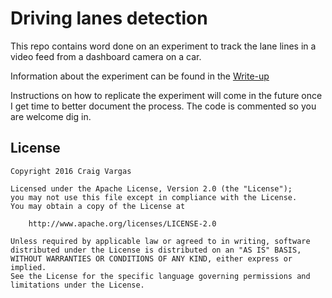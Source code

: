 # Driving lanes detection

This repo contains word done on an experiment to track the lane lines in a video feed from a dashboard camera on a car.

Information about the experiment can be found in the [Write-up](./writeup.md)

Instructions on how to replicate the experiment will come in the future once I get time to better document the process.  The code is commented so you are welcome dig in.

## License

    Copyright 2016 Craig Vargas

    Licensed under the Apache License, Version 2.0 (the "License");
    you may not use this file except in compliance with the License.
    You may obtain a copy of the License at

        http://www.apache.org/licenses/LICENSE-2.0

    Unless required by applicable law or agreed to in writing, software
    distributed under the License is distributed on an "AS IS" BASIS,
    WITHOUT WARRANTIES OR CONDITIONS OF ANY KIND, either express or implied.
    See the License for the specific language governing permissions and
    limitations under the License.
